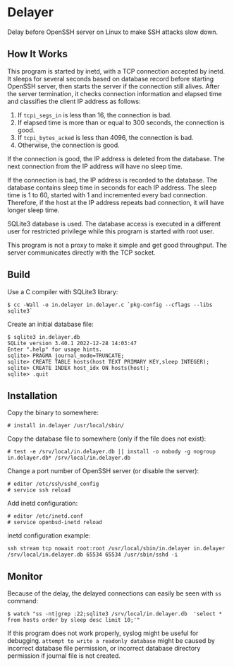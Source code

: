 # Delayer #

Delay before OpenSSH server on Linux to make SSH attacks slow down.

## How It Works ##

This program is started by inetd, with a TCP connection accepted by
inetd.  It sleeps for several seconds based on database record before
starting OpenSSH server, then starts the server if the connection
still alives.  After the server termination, it checks connection
information and elapsed time and classifies the client IP address as
follows:

1. If `tcpi_segs_in` is less than 16, the connection is bad.
2. If elapsed time is more than or equal to 300 seconds, the connection is good.
3. If `tcpi_bytes_acked` is less than 4096, the connection is bad.
4. Otherwise, the connection is good.

If the connection is good, the IP address is deleted from the
database.  The next connection from the IP address will have no sleep
time.

If the connection is bad, the IP address is recorded to the database.
The database contains sleep time in seconds for each IP address.  The
sleep time is 1 to 60, started with 1 and incremented every bad
connection.  Therefore, if the host at the IP address repeats bad
connection, it will have longer sleep time.

SQLite3 database is used.  The database access is executed in a
different user for restricted privilege while this program is started
with root user.

This program is not a proxy to make it simple and get good throughput.
The server communicates directly with the TCP socket.

## Build ##

Use a C compiler with SQLite3 library:

```
$ cc -Wall -o in.delayer in.delayer.c `pkg-config --cflags --libs sqlite3`
```

Create an initial database file:

```
$ sqlite3 in.delayer.db
SQLite version 3.40.1 2022-12-28 14:03:47
Enter ".help" for usage hints.
sqlite> PRAGMA journal_mode=TRUNCATE;
sqlite> CREATE TABLE hosts(host TEXT PRIMARY KEY,sleep INTEGER);               sqlite> CREATE INDEX host_idx ON hosts(host);
sqlite> .quit
```

## Installation ##

Copy the binary to somewhere:

```
# install in.delayer /usr/local/sbin/
```

Copy the database file to somewhere (only if the file does not exist):

```
# test -e /srv/local/in.delayer.db || install -o nobody -g nogroup in.delayer.db* /srv/local/in.delayer.db
```

Change a port number of OpenSSH server (or disable the server):

```
# editor /etc/ssh/sshd_config
# service ssh reload
```

Add inetd configuration:

```
# editor /etc/inetd.conf
# service openbsd-inetd reload
```

inetd configuration example:

```
ssh stream tcp nowait root:root /usr/local/sbin/in.delayer in.delayer /srv/local/in.delayer.db 65534 65534 /usr/sbin/sshd -i
```

## Monitor ##

Because of the delay, the delayed connections can easily be seen with
`ss` command:

```
$ watch "ss -nt|grep :22;sqlite3 /srv/local/in.delayer.db  'select * from hosts order by sleep desc limit 10;'"
```

If this program does not work properly, syslog might be useful for
debugging.  `attempt to write a readonly database` might be caused by
incorrect database file permission, or incorrect database directory
permission if journal file is not created.
